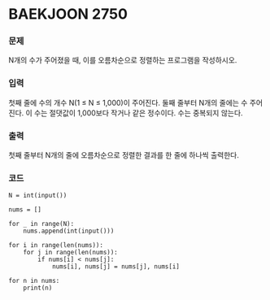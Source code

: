 # BAEKJOON 2750

### 문제
N개의 수가 주어졌을 때, 이를 오름차순으로 정렬하는 프로그램을 작성하시오.

### 입력
첫째 줄에 수의 개수 N(1 ≤ N ≤ 1,000)이 주어진다. 둘째 줄부터 N개의 줄에는 수 주어진다. 이 수는 절댓값이 1,000보다 작거나 같은 정수이다. 수는 중복되지 않는다.

### 출력 
첫째 줄부터 N개의 줄에 오름차순으로 정렬한 결과를 한 줄에 하나씩 출력한다.

### 코드
```
N = int(input())

nums = []

for _ in range(N):
    nums.append(int(input()))
    
for i in range(len(nums)):
    for j in range(len(nums)):
        if nums[i] < nums[j]:
            nums[i], nums[j] = nums[j], nums[i]
            
for n in nums:
    print(n)
```
